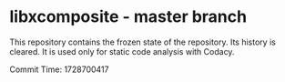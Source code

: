 # libxcomposite - master branch

This repository contains the frozen state of the repository.
Its history is cleared. It is used only for static code
analysis with Codacy.

Commit Time: 1728700417